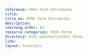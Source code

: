```yaml
---
reference: html-form-attributes
title:
title_en: HTML Form Attributes
description:
learning_order: 42
resource_categories: html-forms
directory: html-w3schools/html-forms
link:
layout: tutorials
---
```

